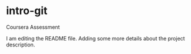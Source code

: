 # intro-git
Coursera Assessment

I am editing the README file. Adding some more details about the project description.
